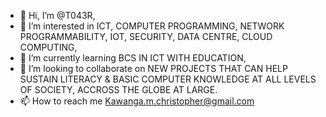 - 👋 Hi, I’m @T043R,
- 👀 I’m interested in ICT, COMPUTER PROGRAMMING, NETWORK PROGRAMMABILITY, IOT, SECURITY, DATA CENTRE, CLOUD COMPUTING,
- 🌱 I’m currently learning BCS IN ICT WITH EDUCATION,
- 💞️ I’m looking to collaborate on NEW PROJECTS THAT CAN HELP SUSTAIN LITERACY & BASIC COMPUTER KNOWLEDGE AT ALL LEVELS OF SOCIETY, ACCROSS THE GLOBE AT LARGE.
- 📫 How to reach me Kawanga.m.christopher@gmail.com

<!---
Mweenda/Mweenda is a ✨ special ✨ repository because its `README.md` (this file) appears on your GitHub profile.
You can click the Preview link to take a look at your changes.
--->
